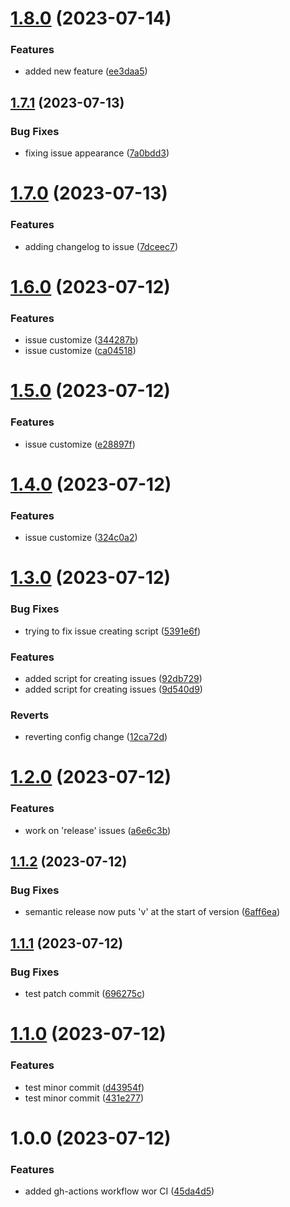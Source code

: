 # [1.8.0](https://github.com/Rubicones/hw-infra/compare/v1.7.1...v1.8.0) (2023-07-14)


### Features

* added new feature ([ee3daa5](https://github.com/Rubicones/hw-infra/commit/ee3daa56cc35cd263bb16c487b3dc6a30f85e999))

## [1.7.1](https://github.com/Rubicones/hw-infra/compare/v1.7.0...v1.7.1) (2023-07-13)


### Bug Fixes

* fixing issue appearance ([7a0bdd3](https://github.com/Rubicones/hw-infra/commit/7a0bdd3d4a57b4d35736b4ef0004efc89cf3d6f1))

# [1.7.0](https://github.com/Rubicones/hw-infra/compare/v1.6.0...v1.7.0) (2023-07-13)


### Features

* adding changelog to issue ([7dceec7](https://github.com/Rubicones/hw-infra/commit/7dceec706c997047c9b9086faff2e1859350695b))

# [1.6.0](https://github.com/Rubicones/hw-infra/compare/v1.5.0...v1.6.0) (2023-07-12)


### Features

* issue customize ([344287b](https://github.com/Rubicones/hw-infra/commit/344287ba40081ac39230f6a4d219f88e7e9a33a2))
* issue customize ([ca04518](https://github.com/Rubicones/hw-infra/commit/ca04518933e05d92e639ce5a3bbfdf15f0167a1b))

# [1.5.0](https://github.com/Rubicones/hw-infra/compare/v1.4.0...v1.5.0) (2023-07-12)


### Features

* issue customize ([e28897f](https://github.com/Rubicones/hw-infra/commit/e28897fc06f36a17f5b6407883cfdfb7f870cf27))

# [1.4.0](https://github.com/Rubicones/hw-infra/compare/v1.3.0...v1.4.0) (2023-07-12)


### Features

* issue customize ([324c0a2](https://github.com/Rubicones/hw-infra/commit/324c0a2537ebcd976ccecaec627d7fc661cc4cda))

# [1.3.0](https://github.com/Rubicones/hw-infra/compare/v1.2.0...v1.3.0) (2023-07-12)


### Bug Fixes

* trying to fix issue creating script ([5391e6f](https://github.com/Rubicones/hw-infra/commit/5391e6ffaaf6d2a9acdfaf58ed9f4ee3ee0ae231))


### Features

* added script for creating issues ([92db729](https://github.com/Rubicones/hw-infra/commit/92db72952baeb8f6ef889dd1f1e917993acacf1a))
* added script for creating issues ([9d540d9](https://github.com/Rubicones/hw-infra/commit/9d540d99ed420d0452a82639f67fe287ddbf87eb))


### Reverts

* reverting config change ([12ca72d](https://github.com/Rubicones/hw-infra/commit/12ca72d9531b27c429b00803bbd7ee53b40e3c1c))

# [1.2.0](https://github.com/Rubicones/hw-infra/compare/v1.1.2...v1.2.0) (2023-07-12)


### Features

* work on 'release' issues ([a6e6c3b](https://github.com/Rubicones/hw-infra/commit/a6e6c3b89a586592f81ef77113f941d7b21eb83b))

## [1.1.2](https://github.com/Rubicones/hw-infra/compare/v1.1.1...v1.1.2) (2023-07-12)


### Bug Fixes

* semantic release now puts 'v' at the start of version ([6aff6ea](https://github.com/Rubicones/hw-infra/commit/6aff6eace58558650c154581073141d6da49e5e1))

## [1.1.1](https://github.com/Rubicones/hw-infra/compare/v1.1.0...v1.1.1) (2023-07-12)


### Bug Fixes

* test patch commit ([696275c](https://github.com/Rubicones/hw-infra/commit/696275cc4ef7a97b197551e649d7afd536d2e74b))

# [1.1.0](https://github.com/Rubicones/hw-infra/compare/v1.0.0...v1.1.0) (2023-07-12)


### Features

* test minor commit ([d43954f](https://github.com/Rubicones/hw-infra/commit/d43954f40ee1b3c461340bf2f4e5c88f9d0d6225))
* test minor commit ([431e277](https://github.com/Rubicones/hw-infra/commit/431e277e4d28e3cbedd00a3d7eda4e2f79ba4c06))

# 1.0.0 (2023-07-12)


### Features

* added gh-actions workflow wor CI ([45da4d5](https://github.com/Rubicones/hw-infra/commit/45da4d5776a2268deb6d3adf76aa67065d57c60e))
